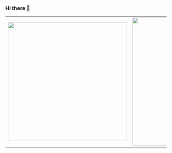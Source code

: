### Hi there 👋

<center>
<table>
  <tr>
      <td><img width="370px" align="left" src="https://github-readme-stats.vercel.app/api/top-langs/?username=nunesdaniel&hide=html&layout=compact&theme=dracula" /></td>
      <td><img width="400px" align="left" src="https://github-readme-stats.vercel.app/api?username=nunesdaniel&theme=dracula&show_icons=true" /></td>
  </tr>    
</table>
</center>


